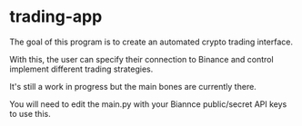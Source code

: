 # trading-app

The goal of this program is to create an automated crypto trading interface. 

With this, the user can specify their connection to Binance and control implement different trading strategies. 

It's still a work in progress but the main bones are currently there. 

You will need to edit the main.py with your Biannce public/secret API keys to use this. 
